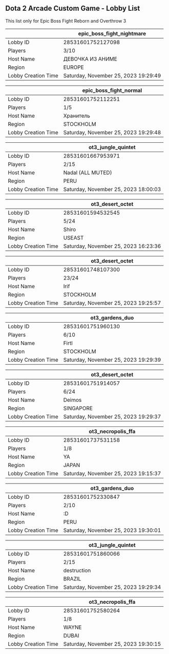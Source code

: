 ## Dota 2 Arcade Custom Game - Lobby List

This list only for Epic Boss Fight Reborn and Overthrow 3

|  | epic_boss_fight_nightmare |
| ------ | ------ |
| Lobby ID | 28531601752127098 |
| Players | 3/10 |
| Host Name | ДЕВОЧКА ИЗ АНИМЕ |
| Region | EUROPE |
| Lobby Creation Time | Saturday, November 25, 2023 19:29:49 |


|  | epic_boss_fight_normal |
| ------ | ------ |
| Lobby ID | 28531601752112251 |
| Players | 1/5 |
| Host Name | Хранитель |
| Region | STOCKHOLM |
| Lobby Creation Time | Saturday, November 25, 2023 19:29:48 |


|  | ot3_jungle_quintet |
| ------ | ------ |
| Lobby ID | 28531601667953971 |
| Players | 2/15 |
| Host Name | Nadal (ALL MUTED) |
| Region | PERU |
| Lobby Creation Time | Saturday, November 25, 2023 18:00:03 |


|  | ot3_desert_octet |
| ------ | ------ |
| Lobby ID | 28531601594532545 |
| Players | 5/24 |
| Host Name | Shiro |
| Region | USEAST |
| Lobby Creation Time | Saturday, November 25, 2023 16:23:36 |


|  | ot3_desert_octet |
| ------ | ------ |
| Lobby ID | 28531601748107300 |
| Players | 23/24 |
| Host Name | Irif |
| Region | STOCKHOLM |
| Lobby Creation Time | Saturday, November 25, 2023 19:25:57 |


|  | ot3_gardens_duo |
| ------ | ------ |
| Lobby ID | 28531601751960130 |
| Players | 6/10 |
| Host Name | Firtl |
| Region | STOCKHOLM |
| Lobby Creation Time | Saturday, November 25, 2023 19:29:39 |


|  | ot3_desert_octet |
| ------ | ------ |
| Lobby ID | 28531601751914057 |
| Players | 6/24 |
| Host Name | Deimos |
| Region | SINGAPORE |
| Lobby Creation Time | Saturday, November 25, 2023 19:29:37 |


|  | ot3_necropolis_ffa |
| ------ | ------ |
| Lobby ID | 28531601737531158 |
| Players | 1/8 |
| Host Name | YA |
| Region | JAPAN |
| Lobby Creation Time | Saturday, November 25, 2023 19:15:37 |


|  | ot3_gardens_duo |
| ------ | ------ |
| Lobby ID | 28531601752330847 |
| Players | 2/10 |
| Host Name | :D |
| Region | PERU |
| Lobby Creation Time | Saturday, November 25, 2023 19:30:01 |


|  | ot3_jungle_quintet |
| ------ | ------ |
| Lobby ID | 28531601751860066 |
| Players | 2/15 |
| Host Name | destruction |
| Region | BRAZIL |
| Lobby Creation Time | Saturday, November 25, 2023 19:29:34 |


|  | ot3_necropolis_ffa |
| ------ | ------ |
| Lobby ID | 28531601752580264 |
| Players | 1/8 |
| Host Name | WAYNE |
| Region | DUBAI |
| Lobby Creation Time | Saturday, November 25, 2023 19:30:15 |


